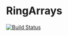 # RingArrays

[![Build Status](https://travis-ci.org/samuel-massinon-invenia/RingArrays.jl.svg?branch=develop)](https://travis-ci.org/samuel-massinon-invenia/RingArrays.jl)
